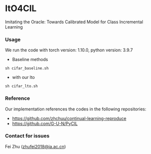 # ItO4CIL
Imitating the Oracle: Towards Calibrated Model for Class Incremental Learning

### Usage 
We run the code with torch version: 1.10.0, python version: 3.9.7
* Baseline methods
```
sh cifar_baseline.sh
```
* with our lto
```
sh cifar_lto.sh
```


### Reference
Our implementation references the codes in the following repositories:
* <https://github.com/zhchuu/continual-learning-reproduce>
* <https://github.com/G-U-N/PyCIL>

### Contact for issues
Fei Zhu (zhufei2018@ia.ac.cn)
